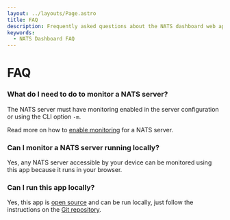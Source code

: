 ```yaml
---
layout: ../layouts/Page.astro
title: FAQ
description: Frequently asked questions about the NATS dashboard web app.
keywords:
  - NATS Dashboard FAQ
---
```


# FAQ

### What do I need to do to monitor a NATS server?

The NATS server must have monitoring enabled in the server configuration or using the CLI option `-m`.

Read more on how to [enable monitoring](https://docs.nats.io/running-a-nats-service/nats_admin/monitoring#enabling-monitoring) for a NATS server.

### Can I monitor a NATS server running locally?

Yes, any NATS server accessible by your device can be monitored using this app because it runs in your browser.

### Can I run this app locally?

Yes, this app is [open source](https://github.com/mdawar/nats-dashboard) and can be run locally, just follow the instructions on the [Git repository](https://github.com/mdawar/nats-dashboard).

